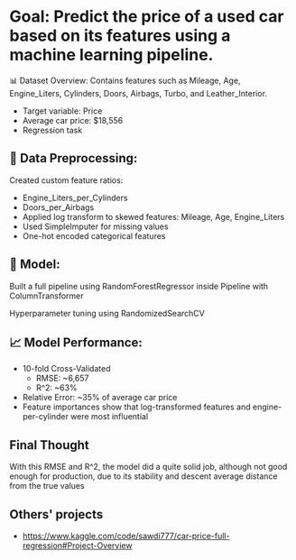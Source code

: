 # Goal: Predict the price of a used car based on its features using a machine learning pipeline.

📊 Dataset Overview:
Contains features such as Mileage, Age, Engine_Liters, Cylinders, Doors, Airbags, Turbo, and Leather_Interior.

- Target variable: Price
- Average car price: $18,556
- Regression task

## 🔧 Data Preprocessing:
Created custom feature ratios:

- Engine_Liters_per_Cylinders
- Doors_per_Airbags
- Applied log transform to skewed features: Mileage, Age, Engine_Liters
- Used SimpleImputer for missing values
- One-hot encoded categorical features

## 🧠 Model:
Built a full pipeline using RandomForestRegressor inside Pipeline with ColumnTransformer

Hyperparameter tuning using RandomizedSearchCV

## 📈 Model Performance:
- 10-fold Cross-Validated
  - RMSE: ~6,657
  - R^2: ~63%
- Relative Error: ~35% of average car price
- Feature importances show that log-transformed features and engine-per-cylinder were most influential

## Final Thought
With this RMSE and R^2, the model did a quite solid job, although not good enough for production, due to its stability and descent average distance from the true values

## Others' projects
- https://www.kaggle.com/code/sawdi777/car-price-full-regression#Project-Overview
